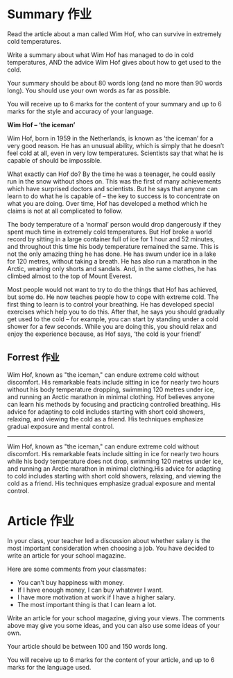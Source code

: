 # Summary 作业

Read the article about a man called Wim Hof, who can survive in extremely cold temperatures.

Write a summary about what Wim Hof has managed to do in cold temperatures, AND the advice Wim Hof gives about how to get used to the cold.

Your summary should be about 80 words long (and no more than 90 words long). You should use your own words as far as possible.

You will receive up to 6 marks for the content of your summary and up to 6 marks for the style and accuracy of your language.

**Wim Hof – ‘the iceman’**

Wim Hof, born in 1959 in the Netherlands, is known as ‘the iceman’ for a very good reason. He has an unusual ability, which is simply that he doesn’t feel cold at all, even in very low temperatures. Scientists say that what he is capable of should be impossible.

What exactly can Hof do? By the time he was a teenager, he could easily run in the snow without shoes on. This was the first of many achievements which have surprised doctors and scientists. But he says that anyone can learn to do what he is capable of – the key to success is to concentrate on what you are doing. Over time, Hof has developed a method which he claims is not at all complicated to follow.

The body temperature of a ‘normal’ person would drop dangerously if they spent much time in extremely cold temperatures. But Hof broke a world record by sitting in a large container full of ice for 1 hour and 52 minutes, and throughout this time his body temperature remained the same. This is not the only amazing thing he has done. He has swum under ice in a lake for 120 metres, without taking a breath. He has also run a marathon in the Arctic, wearing only shorts and sandals. And, in the same clothes, he has climbed almost to the top of Mount Everest.

Most people would not want to try to do the things that Hof has achieved, but some do. He now teaches people how to cope with extreme cold. The first thing to learn is to control your breathing. He has developed special exercises which help you to do this. After that, he says you should gradually get used to the cold – for example, you can start by standing under a cold shower for a few seconds. While you are doing this, you should relax and enjoy the experience because, as Hof says, ‘the cold is your friend!’

## Forrest 作业

Wim Hof, known as "the iceman," can endure extreme cold without discomfort. His remarkable feats include sitting in ice for nearly two hours without his body temperature dropping, swimming 120 metres under ice, and running an Arctic marathon in minimal clothing. Hof believes anyone can learn his methods by focusing and practicing controlled breathing. His advice for adapting to cold includes starting with short cold showers, relaxing, and viewing the cold as a friend. His techniques emphasize gradual exposure and mental control.

---
Wim Hof, known as "the iceman," can endure extreme cold without discomfort. His remarkable feats include sitting in ice for nearly two hours while his body temperature does not drop, swimming 120 metres under ice, and running an Arctic marathon in minimal  clothing.His advice for adapting to cold includes starting with short cold showers, relaxing, and viewing the cold as a friend. His techniques emphasize gradual exposure and mental control. 
﻿
# Article 作业

In your class, your teacher led a discussion about whether salary is the most important consideration when choosing a job. You have decided to write an article for your school magazine.

Here are some comments from your classmates:
- You can’t buy happiness with money.
- If I have enough money, I can buy whatever I want.
- I have more motivation at work if I have a higher salary.
- The most important thing is that I can learn a lot.

Write an article for your school magazine, giving your views. The comments above may give you some ideas, and you can also use some ideas of your own.

Your article should be between 100 and 150 words long.

You will receive up to 6 marks for the content of your article, and up to 6 marks for the language used.


